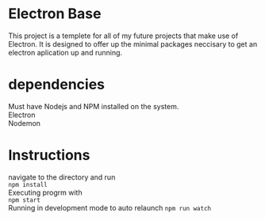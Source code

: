 # Electron Base
This project is a templete for all of my future projects that make use of Electron. It is designed to offer up the minimal packages neccisary to get an electron aplication up and running.

# dependencies
Must have Nodejs and NPM installed on the system. </br>
Electron </br>
Nodemon </br>

# Instructions
navigate to the directory and run</br> 
```npm install```</br>
Executing progrm with</br>
```npm start```</br>
Running in development mode to auto relaunch</b>
```npm run watch``` </br>


